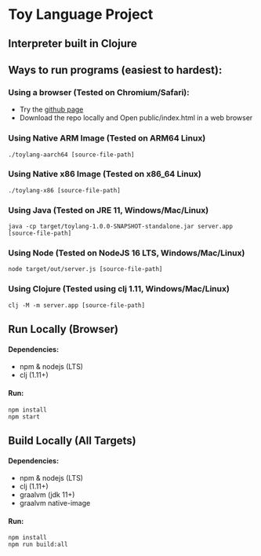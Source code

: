 # Toy Language Project
## Interpreter built in Clojure
## Ways to run programs (easiest to hardest):

### Using a browser (Tested on Chromium/Safari): 
  - Try the [github page](https://dlbears.github.io/prog-lang/)
  - Download the repo locally and Open public/index.html in a web browser

### Using Native ARM Image (Tested on ARM64 Linux)
```
./toylang-aarch64 [source-file-path]
```
### Using Native x86 Image (Tested on x86_64 Linux)
```
./toylang-x86 [source-file-path]
```
### Using Java (Tested on JRE 11, Windows/Mac/Linux)
```
java -cp target/toylang-1.0.0-SNAPSHOT-standalone.jar server.app [source-file-path]
```
### Using Node (Tested on NodeJS 16 LTS, Windows/Mac/Linux)
```
node target/out/server.js [source-file-path]
```
### Using Clojure (Tested using clj 1.11, Windows/Mac/Linux)
```
clj -M -m server.app [source-file-path]
```

## Run Locally (Browser)
#### Dependencies:
  - npm & nodejs (LTS)
  - clj (1.11+)
#### Run:
```
npm install
npm start
```

## Build Locally (All Targets)
#### Dependencies: 
  - npm & nodejs (LTS) 
  - clj (1.11+) 
  - graalvm (jdk 11+) 
  - graalvm native-image
#### Run:
```
npm install
npm run build:all
```
